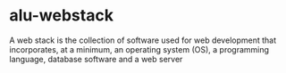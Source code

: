 # alu-webstack
A web stack is the collection of software used for web development that incorporates, at a minimum, an operating system (OS), a programming language, database software and a web server
